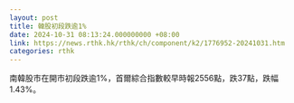 ```yaml
---
layout: post
title: 韓股初段跌逾1%
date: 2024-10-31 08:13:24.000000000 +08:00
link: https://news.rthk.hk/rthk/ch/component/k2/1776952-20241031.htm
categories: rthk
---
```


南韓股市在開市初段跌逾1%，首爾綜合指數較早時報2556點，跌37點，跌幅1.43%。
